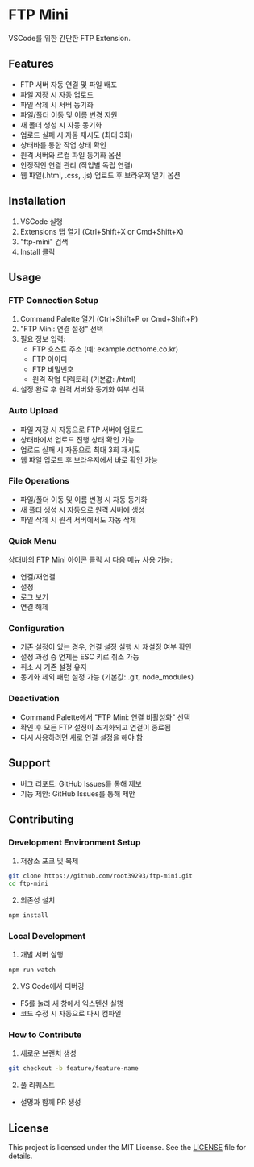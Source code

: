 # FTP Mini

VSCode를 위한 간단한 FTP Extension.

## Features

- FTP 서버 자동 연결 및 파일 배포
- 파일 저장 시 자동 업로드
- 파일 삭제 시 서버 동기화
- 파일/폴더 이동 및 이름 변경 지원
- 새 폴더 생성 시 자동 동기화
- 업로드 실패 시 자동 재시도 (최대 3회)
- 상태바를 통한 작업 상태 확인
- 원격 서버와 로컬 파일 동기화 옵션
- 안정적인 연결 관리 (작업별 독립 연결)
- 웹 파일(.html, .css, .js) 업로드 후 브라우저 열기 옵션

## Installation

1. VSCode 실행
2. Extensions 탭 열기 (Ctrl+Shift+X or Cmd+Shift+X)
3. "ftp-mini" 검색
4. Install 클릭

## Usage

### FTP Connection Setup

1. Command Palette 열기 (Ctrl+Shift+P or Cmd+Shift+P)
2. "FTP Mini: 연결 설정" 선택
3. 필요 정보 입력:
   - FTP 호스트 주소 (예: example.dothome.co.kr)
   - FTP 아이디
   - FTP 비밀번호
   - 원격 작업 디렉토리 (기본값: /html)
4. 설정 완료 후 원격 서버와 동기화 여부 선택

### Auto Upload

- 파일 저장 시 자동으로 FTP 서버에 업로드
- 상태바에서 업로드 진행 상태 확인 가능
- 업로드 실패 시 자동으로 최대 3회 재시도
- 웹 파일 업로드 후 브라우저에서 바로 확인 가능

### File Operations

- 파일/폴더 이동 및 이름 변경 시 자동 동기화
- 새 폴더 생성 시 자동으로 원격 서버에 생성
- 파일 삭제 시 원격 서버에서도 자동 삭제

### Quick Menu

상태바의 FTP Mini 아이콘 클릭 시 다음 메뉴 사용 가능:
- 연결/재연결
- 설정
- 로그 보기
- 연결 해제

### Configuration

- 기존 설정이 있는 경우, 연결 설정 실행 시 재설정 여부 확인
- 설정 과정 중 언제든 ESC 키로 취소 가능
- 취소 시 기존 설정 유지
- 동기화 제외 패턴 설정 가능 (기본값: .git, node_modules)

### Deactivation

- Command Palette에서 "FTP Mini: 연결 비활성화" 선택
- 확인 후 모든 FTP 설정이 초기화되고 연결이 종료됨
- 다시 사용하려면 새로 연결 설정을 해야 함

## Support

- 버그 리포트: GitHub Issues를 통해 제보
- 기능 제안: GitHub Issues를 통해 제안

## Contributing

### Development Environment Setup

1. 저장소 포크 및 복제
~~~bash
git clone https://github.com/root39293/ftp-mini.git
cd ftp-mini
~~~

2. 의존성 설치
~~~bash
npm install
~~~

### Local Development

1. 개발 서버 실행
~~~bash
npm run watch
~~~

2. VS Code에서 디버깅
- F5를 눌러 새 창에서 익스텐션 실행
- 코드 수정 시 자동으로 다시 컴파일

### How to Contribute

1. 새로운 브랜치 생성
~~~bash
git checkout -b feature/feature-name
~~~

2. 풀 리퀘스트
- 설명과 함께 PR 생성

## License

This project is licensed under the MIT License. See the [LICENSE](LICENSE) file for details.
